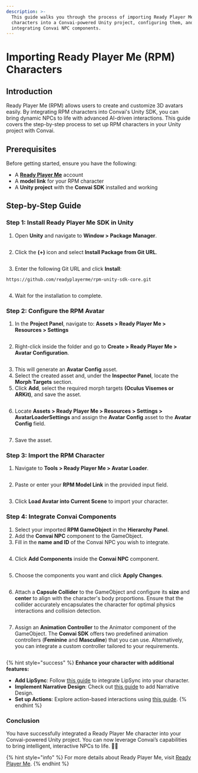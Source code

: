 ```yaml
---
description: >-
  This guide walks you through the process of importing Ready Player Me (RPM)
  characters into a Convai-powered Unity project, configuring them, and
  integrating Convai NPC components.
---
```


# Importing Ready Player Me (RPM) Characters

## **Introduction**

Ready Player Me (RPM) allows users to create and customize 3D avatars easily. By integrating RPM characters into Convai's Unity SDK, you can bring dynamic NPCs to life with advanced AI-driven interactions. This guide covers the step-by-step process to set up RPM characters in your Unity project with Convai.

## **Prerequisites**

Before getting started, ensure you have the following:

* A [**Ready Player Me**](https://readyplayer.me/) account
* A **model link** for your RPM character
* A **Unity project** with the **Convai SDK** installed and working

## Step-by-Step Guide

### Step 1: Install Ready Player Me SDK in Unity

1. Open **Unity** and navigate to **Window > Package Manager**.

<figure><img src="../../.gitbook/assets/Untitled (30).png" alt=""><figcaption></figcaption></figure>

2. Click the **(+)** icon and select **Install Package from Git URL**.

<figure><img src="../../.gitbook/assets/Untitled (31).png" alt=""><figcaption></figcaption></figure>

3. Enter the following Git URL and click **Install**:

`https://github.com/readyplayerme/rpm-unity-sdk-core.git`&#x20;

<figure><img src="../../.gitbook/assets/Untitled (32).png" alt=""><figcaption></figcaption></figure>

4. Wait for the installation to complete.

### Step 2: Configure the RPM Avatar

1. In the **Project Panel**, navigate to: **Assets > Ready Player Me > Resources > Settings**

<figure><img src="../../.gitbook/assets/Untitled (33).png" alt=""><figcaption></figcaption></figure>

2. Right-click inside the folder and go to **Create > Ready Player Me > Avatar Configuration**.

<figure><img src="../../.gitbook/assets/Untitled (34).png" alt=""><figcaption></figcaption></figure>

3. This will generate an **Avatar Config** asset.
4. Select the created asset and, under the **Inspector Panel**, locate the **Morph Targets** section.
5. Click **Add**, select the required morph targets **(Oculus Visemes or ARKit)**, and save the asset.

<figure><img src="../../.gitbook/assets/Untitled (35).png" alt=""><figcaption></figcaption></figure>

6. Locate **Assets > Ready Player Me > Resources > Settings > AvatarLoaderSettings** and assign the **Avatar Config** asset to the **Avatar Config** field.

<figure><img src="../../.gitbook/assets/Untitled (36).png" alt=""><figcaption></figcaption></figure>

7. Save the asset.

### Step 3: Import the RPM Character

1. Navigate to **Tools > Ready Player Me > Avatar Loader**.

<figure><img src="../../.gitbook/assets/Untitled (37).png" alt=""><figcaption></figcaption></figure>

2. Paste or enter your **RPM Model Link** in the provided input field.

<figure><img src="../../.gitbook/assets/Untitled (38).png" alt=""><figcaption></figcaption></figure>

3. Click **Load Avatar into Current Scene** to import your character.

### Step 4: Integrate Convai Components

1. Select your imported **RPM GameObject** in the **Hierarchy Panel**.
2. Add the **Convai NPC** component to the GameObject.
3. Fill in the **name and ID** of the Convai NPC you wish to integrate.

<figure><img src="../../.gitbook/assets/Untitled (39).png" alt=""><figcaption></figcaption></figure>

4. Click **Add Components** inside the **Convai NPC** component.

<figure><img src="../../.gitbook/assets/Untitled (40).png" alt=""><figcaption></figcaption></figure>

5. Choose the components you want and click **Apply Changes**.

<figure><img src="../../.gitbook/assets/Untitled (41).png" alt=""><figcaption></figcaption></figure>

6. Attach a **Capsule Collider** to the GameObject and configure its **size** and **center** to align with the character's body proportions. Ensure that the collider accurately encapsulates the character for optimal physics interactions and collision detection.

<figure><img src="../../.gitbook/assets/image (428).png" alt=""><figcaption></figcaption></figure>

7. Assign an **Animation Controller** to the Animator component of the GameObject. The **Convai SDK** offers two predefined animation controllers (**Feminine** and **Masculine**) that you can use. Alternatively, you can integrate a custom controller tailored to your requirements.

<figure><img src="../../.gitbook/assets/image (429).png" alt=""><figcaption></figcaption></figure>

{% hint style="success" %}
**Enhance your character with additional features:**

* **Add LipSync**: Follow [this guide](adding-lip-sync-to-your-character.md) to integrate LipSync into your character.
* **Implement Narrative Design**: Check out [this guide](adding-narrative-design-to-your-character/) to add Narrative Design.
* **Set up Actions**: Explore action-based interactions using [this guide](adding-actions-to-your-character.md).
{% endhint %}

### Conclusion

You have successfully integrated a Ready Player Me character into your Convai-powered Unity project. You can now leverage Convai’s capabilities to bring intelligent, interactive NPCs to life. :tada::sunglasses:

{% hint style="info" %}
For more details about Ready Player Me, visit [Ready Player Me](https://docs.readyplayer.me/ready-player-me/integration-guides/unity).
{% endhint %}
